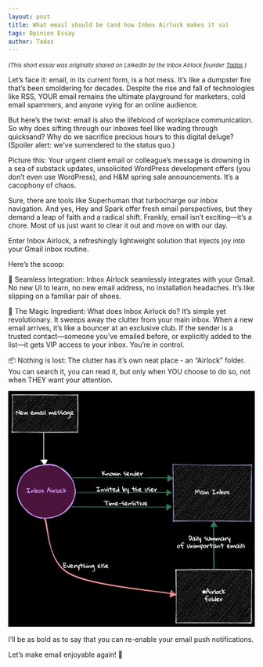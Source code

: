 ```yaml
---
layout: post
title: What email should be (and how Inbox Airlock makes it so)
tags: Opinion Essay
author: Tadas
---
```


<small>_(This short essay was originally shared on LinkedIn by the Inbox Airlock founder [Tadas](https://www.linkedin.com/in/tamosauskas) )_</small>

Let’s face it: email, in its current form, is a hot mess. It’s like a dumpster fire that’s been smoldering for decades. Despite the rise and fall of technologies like RSS, YOUR email remains the ultimate playground for marketers, cold email spammers, and anyone vying for an online audience.

But here’s the twist: email is also the lifeblood of workplace communication. So why does sifting through our inboxes feel like wading through quicksand? Why do we sacrifice precious hours to this digital deluge? (Spoiler alert: we’ve surrendered to the status quo.)

Picture this: Your urgent client email or colleague’s message is drowning in a sea of substack updates, unsolicited WordPress development offers (you don’t even use WordPress), and H&M spring sale announcements. It’s a cacophony of chaos.

Sure, there are tools like Superhuman that turbocharge our inbox navigation. And yes, Hey and Spark offer fresh email perspectives, but they demand a leap of faith and a radical shift. Frankly, email isn’t exciting—it’s a chore. Most of us just want to clear it out and move on with our day.

Enter Inbox Airlock, a refreshingly lightweight solution that injects joy into your Gmail inbox routine.

Here’s the scoop:

🦋 Seamless Integration: Inbox Airlock seamlessly integrates with your Gmail. No new UI to learn, no new email address, no installation headaches. It’s like slipping on a familiar pair of shoes.

🎩 The Magic Ingredient: What does Inbox Airlock do? It’s simple yet revolutionary. It sweeps away the clutter from your main inbox. When a new email arrives, it’s like a bouncer at an exclusive club. If the sender is a trusted contact—someone you’ve emailed before, or explicitly added to the list—it gets VIP access to your inbox. You’re in control.

📦 Nothing is lost: The clutter has it’s own neat place - an “Airlock” folder. You can search it, you can read it, but only when YOU choose to do so, not when THEY want your attention.

![Inbox Airlock simplified diagram](/assets/img/posts/airlock-diagram.jpg)

I’ll be as bold as to say that you can re-enable your email push notifications.

Let’s make email enjoyable again! 🚀